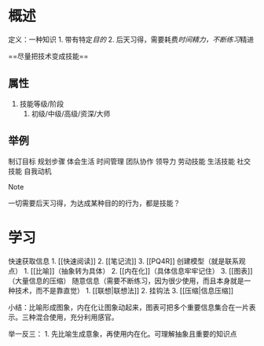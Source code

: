 #  概述
定义：一种知识
	1. 带有特定*目的*
	2. 后天习得，需要耗费*时间精力，不断练习*精进

==尽量把技术变成技能==
## 属性
1. 技能等级/阶段
	1. 初级/中级/高级/资深/大师
## 举例
制订目标
规划步骤
体会生活
时间管理
团队协作
领导力
劳动技能
生活技能
社交技能
自我动机

> [!note]
> 一切需要后天习得，为达成某种目的的行为，都是技能？

# 学习
快速获取信息
	1. [[快速阅读]] 
	2. [[笔记流]] 
	3. [[PQ4R]] 
创建模型（就是联系观点）
	1. [[比喻]]（抽象转为具体）
	2. [[内在化]]（具体信息牢牢记住）
	3. [[图表]]（大量信息的压缩）
随意信息（需要不断练习，因为很少使用，而且本身就是一种技术，而不是靠直觉）
	1. [[联想|联想法]] 
	2. 挂钩法
	3. [[压缩|信息压缩]] 

小结：比喻形成图象，内在化让图象动起来，图表可把多个重要信息集合在一片表示。三种混合使用，充分利用感官。

举一反三：
	1. 先比喻生成意象，再使用内在化。可理解抽象且重要的知识点

